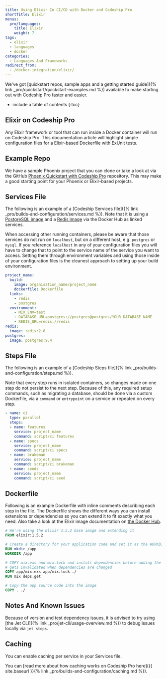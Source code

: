 ```yaml
---
title: Using Elixir In CI/CD with Docker and Codeship Pro
shortTitle: Elixir
menus:
  pro/languages:
    title: Elixir
    weight: 7
tags:
  - elixir
  - languages
  - docker
categories:
  - Languages And Frameworks
redirect_from:
  - /docker-integration/elixir/
---
```


<div class="info-block">
We've got [quickstart repos, sample apps and a getting started guide]({% link _pro/quickstart/quickstart-examples.md %}) available to make starting out with Codeship Pro faster and easier.
</div>

* include a table of contents
{:toc}

## Elixir on Codeship Pro

Any Elixir framework or tool that can run inside a Docker container will run on Codeship Pro. This documentation article will highlight simple configuration files for a Elixir-based Dockerfile with ExUnit tests.

## Example Repo

We have a sample Phoenix project that you can clone or take a look at via the GitHub [Phoenix Quickstart with Codeship Pro](https://github.com/codeship-library/elixir-phoenix-quickstart) repository. This may make a good starting point for your Phoenix or Elixir-based projects.

## Services File

The following is an example of a [Codeship Services file]({% link _pro/builds-and-configuration/services.md %}). Note that it is using a [PostgreSQL image](https://hub.docker.com/_/postgres/) and a [Redis image](https://hub.docker.com/_/redis/) via the Docker Hub as linked services.

When accessing other running containers, please be aware that those services do not run on `localhost`, but on a different host, e.g. `postgres` or `mysql`. If you reference `localhost` in any of your configuration files you will have to change that to point to the service name of the service you want to access. Setting them through environment variables and using those inside of your configuration files is the cleanest approach to setting up your build environment.

```yaml
project_name:
  build:
    image: organisation_name/project_name
    dockerfile: Dockerfile
  links:
    - redis
    - postgres
  environment:
    - MIX_ENV=test
    - DATABASE_URL=postgres://postgres@postgres/YOUR_DATABASE_NAME
    - REDIS_URL=redis://redis
redis:
  image: redis:2.8
postgres:
  image: postgres:9.4
```

## Steps File

The following is an example of a [Codeship Steps file]({% link _pro/builds-and-configuration/steps.md %}).

Note that every step runs in isolated containers, so changes made on one step do not persist to the next step.  Because of this, any required setup commands, such as migrating a database, should be done via a custom Dockerfile, via a `command` or `entrypoint` on a service or repeated on every step.

```yaml
- name: ci
  type: parallel
  steps:
  - name: features
    service: project_name
    command: script/ci features
  - name: specs
    service: project_name
    command: script/ci specs
  - name: brakeman
    service: project_name
    command: script/ci brakeman
  - name: seeds
    service: project_name
    command: script/ci seed
```

## Dockerfile

Following is an example Dockerfile with inline comments describing each step in the file. The Dockerfile shows the different ways you can install extensions or dependencies so you can extend it to fit exactly what you need. Also take a look at the Elixir image documentation on [the Docker Hub](https://hub.docker.com/_/elixir/).

```dockerfile
# We're using the Elixir 1.5.2 base image and extending it
FROM elixir:1.5.2

# Create a directory for your application code and set it as the WORKDIR. All following commands will be run in this directory.
RUN mkdir /app
WORKDIR /app

# COPY mix.exs and mix.lock and install dependencies before adding the full code so the cache only
# gets invalidated when dependencies are changed
COPY app/mix.exs app/mix.lock ./
RUN mix deps.get

# Copy the app source code into the image
COPY . ./
```

## Notes And Known Issues

Because of version and test dependency issues, it is advised to try using [the Jet CLI]({% link _pro/jet-cli/usage-overview.md %}) to debug issues locally via `jet steps`.

## Caching

You can enable caching per service in your Services file.

You can [read more about how caching works on Codeship Pro here]({{ site.baseurl }}{% link _pro/builds-and-configuration/caching.md %}).
